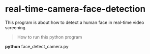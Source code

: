 # real-time-camera-face-detection
This program is about how to detect a human face in real-time video screening.

> How to run this python program

**python** face_detect_camera.py
